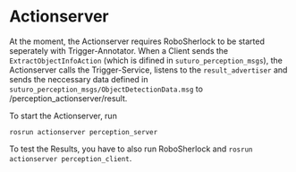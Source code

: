 # Actionserver

At the moment, the Actionserver requires RoboSherlock to be started seperately with Trigger-Annotator.
When a Client sends the `ExtractObjectInfoAction` (which is difined in `suturo_perception_msgs`), the Actionserver
calls the Trigger-Service, listens to the `result_advertiser` and sends the neccessary data defined in `suturo_perception_msgs/ObjectDetectionData.msg`
to /perception_actionserver/result.

To start the Actionserver, run 
```
rosrun actionserver perception_server
```

To test the Results, you have to also run RoboSherlock and `rosrun actionserver perception_client`.
